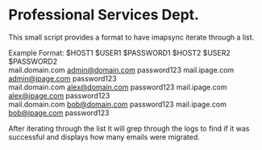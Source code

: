 # Professional Services Dept.

This small script provides a format to have imapsync iterate through a list.

Example Format:
$HOST1 $USER1 $PASSWORD1 $HOST2 $USER2 $PASSWORD2\
mail.domain.com admin@domain.com password123 mail.ipage.com admin@ipage.com password123\
mail.domain.com alex@domain.com password123 mail.ipage.com alex@ipage.com password123\
mail.domain.com bob@domain.com password123 mail.ipage.com bob@ipage.com password123

After iterating through the list it will grep through the logs to find if it was successful and displays how many emails were migrated.
